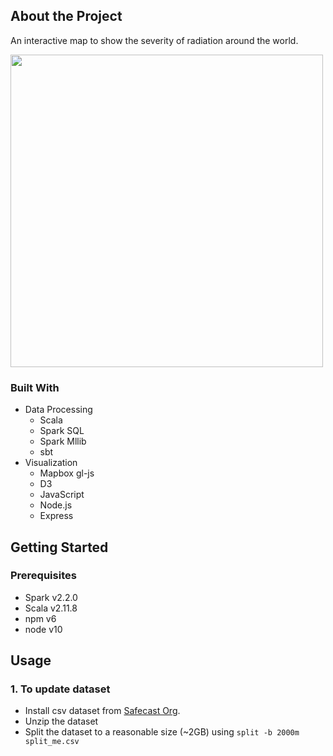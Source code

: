 
<!-- TABLE OF CONTENTS -->

## About the Project
An interactive map to show the severity of radiation around the world.

<img src="https://user-images.githubusercontent.com/45345735/61595900-d6fa9280-abca-11e9-9166-c05357a65ab9.gif" width="500">


### Built With
- Data Processing
    - Scala
    - Spark SQL
    - Spark Mllib
    - sbt
- Visualization
    - Mapbox gl-js
    - D3
    - JavaScript
    - Node.js
    - Express

## Getting Started

### Prerequisites
- Spark v2.2.0
- Scala v2.11.8
- npm v6
- node v10

## Usage
### 1. To update dataset
- Install csv dataset from [Safecast Org](https://blog.safecast.org/downloads/).
- Unzip the dataset
- Split the dataset to a reasonable size (~2GB) using `split -b 2000m split_me.csv` 

